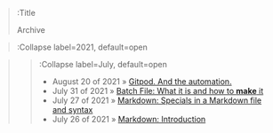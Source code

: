 > :Title
>
> Archive

> :Collapse label=2021, default=open
>
<!-- > > :Collapse label=August, default=open
-->
> > :Collapse label=July, default=open 
> > - August 20 of 2021 » [Gitpod. And the automation.](/2021-08-21-gitpodDockerfile)
> > - July 31 of 2021 » [Batch File: What it is and how to **make** it](/2021-07-31-batch1)
> > - July 27 of 2021 » [Markdown: Specials in a Markdown file and syntax](/2021-07-27_mdch2)
> > - July 26 of 2021 » [Markdown: Introduction](/2021-07-26_mdch1)
<!-- 
> > :Collapse label=June, default=open
<!-- > > - June 21, 2021 » [Lock Hunter](/2021-06-21_lock_hunter) -->
<!-- >
> > :Collapse label=January, default=open -->
<!-- > > - January 30, 2021 » [Function composition syntax](/2021-01-30_function_composition_syntax) -->

<!-- > :Collapse label=2020, default=open
>
> > :Collapse label=December, default=open -->
<!-- > > - December 01, 2020 » [Converting asynchronous cancellation from C# to F#](/2020-12-01_csharp_task_to_fsharp_async) -->
<!-- >
> > :Collapse label=November, default=open -->
<!-- > > - November 01, 2020 » [Computer endurance via self-care](/2020-11-01_computer_endurance_via_self-care) -->
<!-- >
> > :Collapse label=October, default=open -->
<!-- > > - October 13, 2020 » [Syntactic vs semantic grouping](/2020-10-13_syntactic_vs_semantic_grouping) -->
<!-- >
> > :Collapse label=September, default=open -->
<!-- > > - September 21, 2020 » [Bottom Type in F#](/2020-09-21_bottom_type_in_fsharp) -->
<!-- > > - September 12, 2020 » [EditorConfig](/2020-09-12_editorconfig) -->
<!-- > -->
<!-- > > :Collapse label=August, default=open -->
<!-- > > - August 23, 2020 » [Functional Programming in C#](/2020-08-23_functional_programming_in_csharp) -->
<!-- > -->
<!-- > > :Collapse label=July, default=open -->
<!-- > > - July 29, 2020 » [Everything: The Windows search utility](/2020-07-29_everything_the_windows_search_utility) -->
<!-- > > - July 19, 2020 » [Type Parameter Naming](/2020-07-19_type_parameter_naming) -->
<!-- > > - July 17, 2020 » [Naming Optimization Problem](/2020-07-17_naming_optimization_problem) -->
<!-- > > - July 15, 2020 » [Naming is Impossibly Hard](/2020-07-15_naming_is_impossibly_hard) -->
<!-- > > - July 14, 2020 » [Identity as As](/2020-07-14_identity_as_as) -->
<!-- > > - July 13, 2020 » [Process Explorer](/2020-07-13_process_explorer) -->
<!-- > > - July 12, 2020 » [Lead with an Executable Project](/2020-07-12_executable_project_first) -->
<!-- > > - July 11, 2020 » [Systematic Cleaning](/2020-07-11_systematic_cleaning) -->
